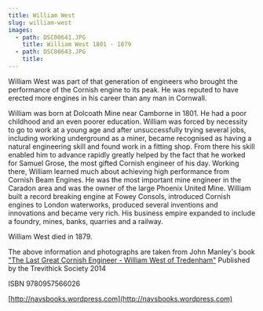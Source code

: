 ```yaml
---
title: William West
slug: william-west
images:
  - path: DSC00641.JPG
    title: William West 1801 - 1879
  - path: DSC00643.JPG
    title:
---
```


William West was part of that generation of engineers who brought the performance of the Cornish engine to its peak. He was reputed to have erected more engines in his career than any man in Cornwall.

William was born at Dolcoath Mine near Camborne in 1801. He had a poor childhood and an even poorer education. William was forced by necessity to go to work at a young age and after unsuccessfully trying several jobs, including working underground as a miner, became recognised as having a natural engineering skill and found work in a fitting shop. From there his skill enabled him to advance rapidly greatly helped by the fact that he worked for Samuel Grose, the most gifted Cornish engineer of his day. Working there, William learned much about achieving high performance from Cornish Beam Engines. He was the most important mine engineer in the Caradon area and was the owner of the large Phoenix United Mine. William built a record breaking engine at Fowey Consols, introduced Cornish engines to London waterworks, produced several inventions and innovations and became very rich. His business empire expanded to include a foundry, mines, banks, quarries and a railway.

William West died in 1879.

The above information and photographs are taken from John Manley's book ["The Last Great Cornish Engineer - William West of Tredenham"](http://www.amazon.co.uk/The-Last-Great-Cornish-Engineer/dp/0957566026)
Published by the Trevithick Society 2014

ISBN 9780957566026

[http://navsbooks.wordpress.com](http://navsbooks.wordpress.com)
